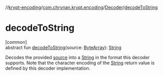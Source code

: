 //[krypt-encoding](../../../index.md)/[com.chrynan.krypt.encoding](../index.md)/[Decoder](index.md)/[decodeToString](decode-to-string.md)

# decodeToString

[common]\
abstract fun [decodeToString](decode-to-string.md)(source: [ByteArray](https://kotlinlang.org/api/latest/jvm/stdlib/kotlin/-byte-array/index.html)): [String](https://kotlinlang.org/api/latest/jvm/stdlib/kotlin/-string/index.html)

Decodes the provided [source](decode-to-string.md) into a [String](https://kotlinlang.org/api/latest/jvm/stdlib/kotlin/-string/index.html) in the format this decoder supports. Note that the character encoding of the [String](https://kotlinlang.org/api/latest/jvm/stdlib/kotlin/-string/index.html) return value is defined by this decoder implementation.
